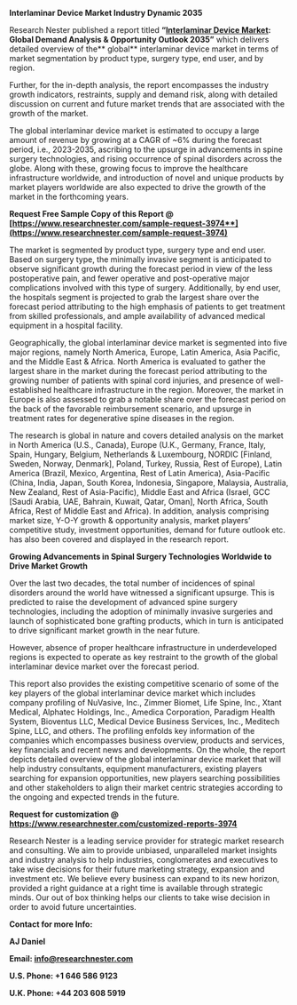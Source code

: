 ﻿**Interlaminar Device Market <a name="_hlk96518805"></a>Industry Dynamic 2035**

Research Nester published a report titled **“[Interlaminar Device Market](https://www.researchnester.com/reports/interlaminar-device-market/3974): Global Demand Analysis & Opportunity Outlook 2035”** which delivers detailed overview of the** global** interlaminar device market in terms of market segmentation by product type, surgery type, end user, and by region.

Further, for the in-depth analysis, the report encompasses the industry growth indicators, restraints, supply and demand risk, along with detailed discussion on current and future market trends that are associated with the growth of the market.

The global interlaminar device market is estimated to occupy a large amount of revenue by growing at a CAGR of ~6% during the forecast period, i.e., 2023-2035, ascribing to the upsurge in advancements in spine surgery technologies, and rising occurrence of spinal disorders across the globe. Along with these, growing focus to improve the healthcare infrastructure worldwide, and introduction of novel and unique products by market players worldwide are also expected to drive the growth of the market in the forthcoming years. 

**Request Free Sample Copy of this Report @ [https://www.researchnester.com/sample-request-3974**](https://www.researchnester.com/sample-request-3974)**

The market is segmented by product type, surgery type and end user. Based on surgery type, the minimally invasive segment is anticipated to observe significant growth during the forecast period in view of the less postoperative pain, and fewer operative and post-operative major complications involved with this type of surgery. Additionally, by end user, the hospitals segment is projected to grab the largest share over the forecast period attributing to the high emphasis of patients to get treatment from skilled professionals, and ample availability of advanced medical equipment in a hospital facility. 

Geographically, the global interlaminar device market is segmented into five major regions, namely North America, Europe, Latin America, Asia Pacific, and the Middle East & Africa. North America is evaluated to gather the largest share in the market during the forecast period attributing to the growing number of patients with spinal cord injuries, and presence of well-established healthcare infrastructure in the region. Moreover, the market in Europe is also assessed to grab a notable share over the forecast period on the back of the favorable reimbursement scenario, and upsurge in treatment rates for degenerative spine diseases in the region.

The research is global in nature and covers detailed analysis on the market in North America (U.S., Canada), Europe (U.K., Germany, France, Italy, Spain, Hungary, Belgium, Netherlands & Luxembourg, NORDIC [Finland, Sweden, Norway, Denmark], Poland, Turkey, Russia, Rest of Europe), Latin America (Brazil, Mexico, Argentina, Rest of Latin America), Asia-Pacific (China, India, Japan, South Korea, Indonesia, Singapore, Malaysia, Australia, New Zealand, Rest of Asia-Pacific), Middle East and Africa (Israel, GCC [Saudi Arabia, UAE, Bahrain, Kuwait, Qatar, Oman], North Africa, South Africa, Rest of Middle East and Africa). In addition, analysis comprising market size, Y-O-Y growth & opportunity analysis, market players’ competitive study, investment opportunities, demand for future outlook etc. has also been covered and displayed in the research report.

**Growing Advancements in Spinal Surgery Technologies Worldwide to Drive Market Growth** 

Over the last two decades, the total number of incidences of spinal disorders around the world have witnessed a significant upsurge. This is predicted to raise the development of advanced spine surgery technologies, including the adoption of minimally invasive surgeries and launch of sophisticated bone grafting products, which in turn is anticipated to drive significant market growth in the near future.

However, absence of proper healthcare infrastructure in underdeveloped regions is expected to operate as key restraint to the growth of the global interlaminar device market over the forecast period.

This report also provides the existing competitive scenario of some of the key players of the global interlaminar device market which includes company profiling of NuVasive, Inc., Zimmer Biomet, Life Spine, Inc., Xtant Medical, Alphatec Holdings, Inc., Amedica Corporation, Paradigm Health System, Bioventus LLC, Medical Device Business Services, Inc., Meditech Spine, LLC, and others. The profiling enfolds key information of the companies which encompasses business overview, products and services, key financials and recent news and developments. On the whole, the report depicts detailed overview of the global interlaminar device market that will help industry consultants, equipment manufacturers, existing players searching for expansion opportunities, new players searching possibilities and other stakeholders to align their market centric strategies according to the ongoing and expected trends in the future.  

**Request for customization @ <https://www.researchnester.com/customized-reports-3974>**     

Research Nester is a leading service provider for strategic market research and consulting. We aim to provide unbiased, unparalleled market insights and industry analysis to help industries, conglomerates and executives to take wise decisions for their future marketing strategy, expansion and investment etc. We believe every business can expand to its new horizon, provided a right guidance at a right time is available through strategic minds. Our out of box thinking helps our clients to take wise decision in order to avoid future uncertainties.

**Contact for more Info:**

**AJ Daniel**

**Email: info@researchnester.com**

**U.S. Phone: +1 646 586 9123** 

**U.K. Phone: +44 203 608 5919**
